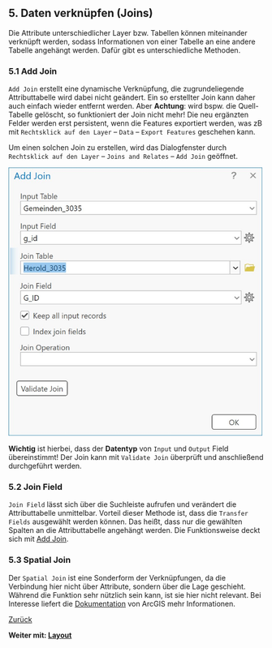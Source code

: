 ## 5. Daten verknüpfen (Joins)

Die Attribute unterschiedlicher Layer bzw. Tabellen können miteinander verknüpft werden, sodass Informationen von einer Tabelle an eine andere Tabelle angehängt werden. Dafür gibt es unterschiedliche Methoden.

### 5.1 Add Join

`Add Join` erstellt eine dynamische Verknüpfung, die zugrundeliegende Attributtabelle wird dabei nicht geändert. Ein so erstellter Join kann daher auch einfach wieder entfernt werden. Aber **Achtung**: wird bspw. die Quell-Tabelle gelöscht, so funktioniert der Join nicht mehr! Die neu ergänzten Felder werden erst persistent, wenn die Features exportiert werden, was zB mit `Rechtsklick auf den Layer` &ndash; `Data` &ndash; `Export Features` geschehen kann.

Um einen solchen Join zu erstellen, wird das Dialogfenster durch `Rechtsklick auf den Layer` &ndash; `Joins and Relates` &ndash; `Add Join` geöffnet.

<img src ="./img/add_join.jpg" alt="Screenshot von Add Join" width="500">

**Wichtig** ist hierbei, dass der **Datentyp** von `Input` und `Output` Field übereinstimmt! Der Join kann mit `Validate Join` überprüft und anschließend durchgeführt werden.

### 5.2 Join Field

`Join Field` lässt sich über die Suchleiste aufrufen und verändert die Attributtabelle unmittelbar. Vorteil dieser Methode ist, dass die `Transfer Fields` ausgewählt werden können. Das heißt, dass nur die gewählten Spalten an die Attributtabelle angehängt werden. Die Funktionsweise deckt sich mit [Add Join](#51-add-join).

### 5.3 Spatial Join

Der `Spatial Join` ist eine Sonderform der Verknüpfungen, da die Verbindung hier nicht über Attribute, sondern über die Lage geschieht. Während die Funktion sehr nützlich sein kann, ist sie hier nicht relevant. Bei Interesse liefert die [Dokumentation](https://pro.arcgis.com/en/pro-app/latest/tool-reference/data-management/add-spatial-join.htm) von ArcGIS mehr Informationen.

[Zurück](./attr.md)

**Weiter mit: [Layout](./layout.md)**
